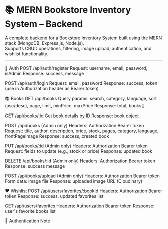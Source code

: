 # 📚 MERN Bookstore Inventory System – Backend

A complete backend for a Bookstore Inventory System built using the MERN stack (MongoDB, Express.js, Node.js).  
Supports CRUD operations, filtering, image upload, authentication, and wishlist functionality.

---

🔐 Auth
POST /api/auth/register
Request: username, email, password, isAdmin
Response: success, message

POST /api/auth/login
Request: email, password
Response: success, token (use in Authorization header as Bearer token)

📚 Books
GET /api/books
Query params: search, category, language, sort (asc/desc), page, limit, minPrice, maxPrice
Response: total, books[]

GET /api/books/:id
Get book details by ID
Response: book object

POST /api/books (Admin only)
Headers: Authorization Bearer token
Request: title, author, description, price, stock, pages, category, language, frontPageImage
Response: success, created book

PUT /api/books/:id (Admin only)
Headers: Authorization Bearer token
Request: fields to update (e.g., stock or price)
Response: updated book

DELETE /api/books/:id (Admin only)
Headers: Authorization Bearer token
Response: success message

POST /api/books/upload (Admin only)
Headers: Authorization Bearer token
Form data: image file
Response: uploaded image URL (Cloudinary)

❤️ Wishlist
POST /api/users/favorites/:bookId
Headers: Authorization Bearer token
Response: success, updated favorites list

GET /api/users/favorites
Headers: Authorization Bearer token
Response: user's favorite books list

🔐 Authentication Note